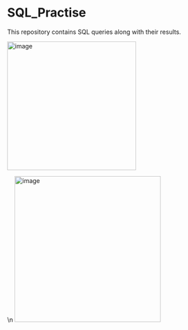 # SQL_Practise
This repository contains SQL queries along with their results.

<img width="298" alt="image" src="https://github.com/Sumu2015/SQL_Practise/assets/81559277/18a4485f-9622-4c2f-aed2-96fdccf81001">

\n
<img width="338" alt="image" src="https://github.com/Sumu2015/SQL_Practise/assets/81559277/5aa3e781-92e6-4739-8805-fe6bb1206521">


